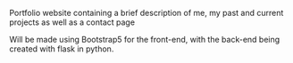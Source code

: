 Portfolio website containing a brief description of me, my past and current projects as well as a contact page

Will be made using Bootstrap5 for the front-end, with the back-end being created with flask in python.
